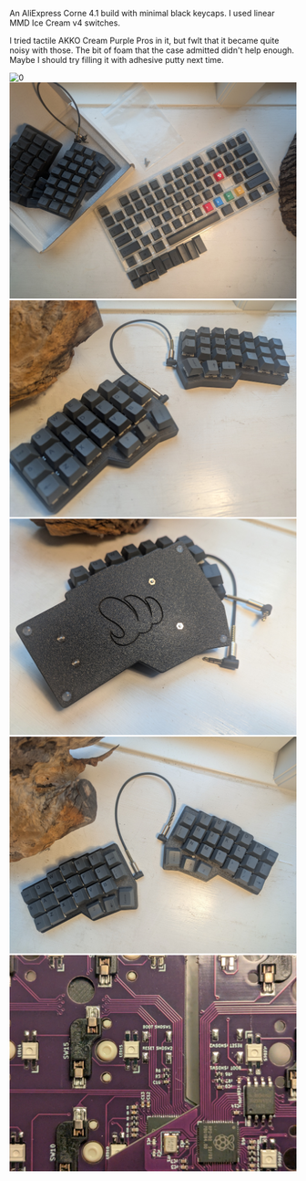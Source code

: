 An AliExpress Corne 4.1 build with minimal black keycaps. I used linear MMD Ice Cream v4 switches.

I tried tactile AKKO Cream Purple Pros in it, but fwlt that it became quite noisy with those. The bit of foam that the case admitted didn't help enough. Maybe I should try filling it with adhesive putty next time.

![0](images/0.jpg)
![0](images/1.jpg)
![0](images/2.jpg)
![0](images/3.jpg)
![0](images/4.jpg)
![0](images/5.jpg)